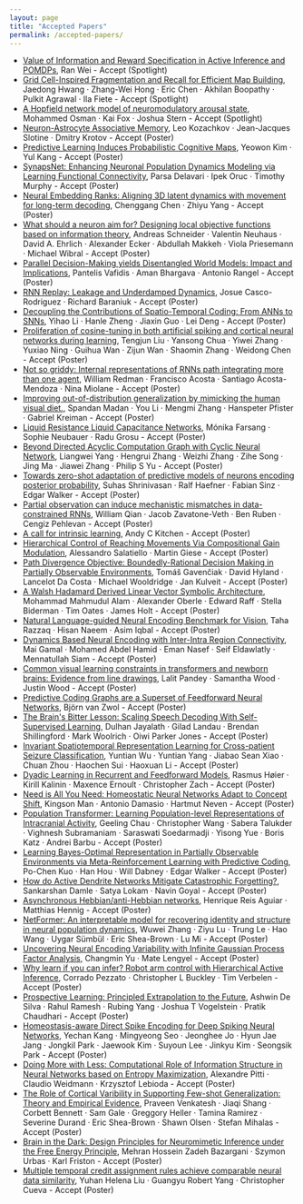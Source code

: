 ```yaml
---
layout: page
title: "Accepted Papers"
permalink: /accepted-papers/
---
```



<!-- # Accepted Papers -->

<!-- #We are pleased to announce the list of accepted papers for the NeuroAI Workshop. Congratulations to all the authors! -->

- [Value of Information and Reward Specification in Active Inference and POMDPs](https://openreview.net/forum?id=ZyQvVHlRLD), Ran Wei - Accept (Spotlight)
- [Grid Cell-Inspired Fragmentation and Recall for Efficient Map Building](https://openreview.net/forum?id=bmUUynN7Rm), Jaedong Hwang · Zhang-Wei Hong · Eric Chen · Akhilan Boopathy · Pulkit Agrawal · Ila Fiete - Accept (Spotlight)
- [A Hopfield network model of neuromodulatory arousal state](https://openreview.net/forum?id=sMhh9O7erA), Mohammed Osman · Kai Fox · Joshua Stern - Accept (Spotlight)
- [Neuron-Astrocyte Associative Memory](https://openreview.net/forum?id=h1pL7JiKsA), Leo Kozachkov · Jean-Jacques Slotine · Dmitry Krotov - Accept (Poster)
- [Predictive Learning Induces Probabilistic Cognitive Maps](https://openreview.net/forum?id=O9bbw7BLmP), Yeowon Kim · Yul Kang - Accept (Poster)
- [SynapsNet: Enhancing Neuronal Population Dynamics Modeling via Learning Functional Connectivity](https://openreview.net/forum?id=DQTWA7Zn8w), Parsa Delavari · Ipek Oruc · Timothy Murphy - Accept (Poster)
- [Neural Embedding Ranks: Aligning 3D latent dynamics with movement for long-term decoding](https://openreview.net/forum?id=bhEbz31fRG), Chenggang Chen · Zhiyu Yang - Accept (Poster)
- [What should a neuron aim for? Designing local objective functions based on information theory](https://openreview.net/forum?id=Bs7056BKVf), Andreas Schneider · Valentin Neuhaus · David A. Ehrlich · Alexander Ecker · Abdullah Makkeh · Viola Priesemann · Michael Wibral - Accept (Poster)
- [Parallel Decision-Making yields Disentangled World Models: Impact and Implications](https://openreview.net/forum?id=LWPoA68TFT), Pantelis Vafidis · Aman Bhargava · Antonio Rangel - Accept (Poster)
- [RNN Replay: Leakage and Underdamped Dynamics](https://openreview.net/forum?id=Oe3aBqmaQp), Josue Casco-Rodriguez · Richard Baraniuk - Accept (Poster)
- [Decoupling the Contributions of Spatio-Temporal Coding: From ANNs to SNNs](https://openreview.net/forum?id=uzFLOMJPH4), Yihao Li · Hanle Zheng · Jiaxin Guo · Lei Deng - Accept (Poster)
- [Proliferation of cosine-tuning in both artificial spiking and cortical neural networks during learning](https://openreview.net/forum?id=TYk2ygbsqp), Tengjun Liu · Yansong Chua · Yiwei Zhang · Yuxiao Ning · Guihua Wan · Zijun Wan · Shaomin Zhang · Weidong Chen - Accept (Poster)
- [Not so griddy: Internal representations of RNNs path integrating more than one agent](https://openreview.net/forum?id=HX0e4xDsg9), William Redman · Francisco Acosta · Santiago Acosta-Mendoza · Nina Miolane - Accept (Poster)
- [Improving out-of-distribution generalization by mimicking the human visual diet.](https://openreview.net/forum?id=RvhkdGwQ19), Spandan Madan · You Li · Mengmi Zhang · Hanspeter Pfister · Gabriel Kreiman - Accept (Poster)
- [Liquid Resistance Liquid Capacitance Networks](https://openreview.net/forum?id=DzCxA1iovy), Mónika Farsang · Sophie Neubauer · Radu Grosu - Accept (Poster)
- [Beyond Directed Acyclic Computation Graph with Cyclic Neural Network](https://openreview.net/forum?id=YSJW2qNTlk), Liangwei Yang · Hengrui Zhang · Weizhi Zhang · Zihe Song · Jing Ma · Jiawei Zhang · Philip S Yu - Accept (Poster)
- [Towards zero-shot adaptation of predictive models of neurons encoding posterior probability](https://openreview.net/forum?id=9duWgO4HuQ), Suhas Shrinivasan · Ralf Haefner · Fabian Sinz · Edgar Walker - Accept (Poster)
- [Partial observation can induce mechanistic mismatches in data-constrained RNNs](https://openreview.net/forum?id=sNPrj9y70u), William Qian · Jacob Zavatone-Veth · Ben Ruben · Cengiz Pehlevan - Accept (Poster)
- [A call for intrinsic learning](https://openreview.net/forum?id=SimFKxPelz), Andy C Kitchen - Accept (Poster)
- [Hierarchical Control of Reaching Movements Via Compositional Gain Modulation](https://openreview.net/forum?id=X3be6c7LYG), Alessandro Salatiello · Martin Giese - Accept (Poster)
- [Path Divergence Objective: Boundedly-Rational Decision Making in Partially Observable Environments](https://openreview.net/forum?id=4dc15FtIaD), Tomáš Gavenčiak · David Hyland · Lancelot Da Costa · Michael Wooldridge · Jan Kulveit - Accept (Poster)
- [A Walsh Hadamard Derived Linear Vector Symbolic Architecture](https://openreview.net/forum?id=8PUy9xVjby), Mohammad Mahmudul Alam · Alexander Oberle · Edward Raff · Stella Biderman · Tim Oates · James Holt - Accept (Poster)
- [Natural Language-guided Neural Encoding Benchmark for Vision](https://openreview.net/forum?id=sGLqjAVep4), Taha Razzaq · Hisan Naeem · Asim Iqbal - Accept (Poster)
- [Dynamics Based Neural Encoding with Inter-Intra Region Connectivity](https://openreview.net/forum?id=LG2qgcQ5T5), Mai Gamal · Mohamed Abdel Hamid · Eman Nasef · Seif Eldawlatly · Mennatullah Siam - Accept (Poster)
- [Common visual learning constraints in transformers and newborn brains: Evidence from line drawings](https://openreview.net/forum?id=vHqwunHvRN), Lalit Pandey · Samantha Wood · Justin Wood - Accept (Poster)
- [Predictive Coding Graphs are a Superset of Feedforward Neural Networks](https://openreview.net/forum?id=J36z3R0sNq), Björn van Zwol - Accept (Poster)
- [The Brain's Bitter Lesson: Scaling Speech Decoding With Self-Supervised Learning](https://openreview.net/forum?id=difYimVjC9), Dulhan Jayalath · Gilad Landau · Brendan Shillingford · Mark Woolrich · Oiwi Parker Jones - Accept (Poster)
- [Invariant Spatiotemporal Representation Learning for Cross-patient Seizure Classification](https://openreview.net/forum?id=Ex6wAivo7G), Yuntian Wu · Yuntian Yang · Jiabao Sean Xiao · Chuan Zhou · Haochen Sui · Haoxuan Li - Accept (Poster)
- [Dyadic Learning in Recurrent and Feedforward Models](https://openreview.net/forum?id=kTiaRgZ3gt), Rasmus Høier · Kirill Kalinin · Maxence Ernoult · Christopher Zach - Accept (Poster)
- [Need is All You Need: Homeostatic Neural Networks Adapt to Concept Shift](https://openreview.net/forum?id=ryVUkFPfdF), Kingson Man · Antonio Damasio · Hartmut Neven - Accept (Poster)
- [Population Transformer: Learning Population-level Representations of Intracranial Activity](https://openreview.net/forum?id=hVYGABOWY1), Geeling Chau · Christopher Wang · Sabera Talukder · Vighnesh Subramaniam · Saraswati Soedarmadji · Yisong Yue · Boris Katz · Andrei Barbu - Accept (Poster)
- [Learning Bayes-Optimal Representation in Partially Observable Environments via Meta-Reinforcement Learning with Predictive Coding](https://openreview.net/forum?id=rtwbxaEtvd), Po-Chen Kuo · Han Hou · Will Dabney · Edgar Walker - Accept (Poster)
- [How do Active Dendrite Networks Mitigate Catastrophic Forgetting?](https://openreview.net/forum?id=NoMgGHzJEG), Sankarshan Damle · Satya Lokam · Navin Goyal  - Accept (Poster)
- [Asynchronous Hebbian/anti-Hebbian networks](https://openreview.net/forum?id=xxdUVzOPWe), Henrique Reis Aguiar · Matthias Hennig - Accept (Poster)
- [NetFormer: An interpretable model for recovering identity and structure in neural population dynamics](https://openreview.net/forum?id=YqRy8LlCwt), Wuwei Zhang · Ziyu Lu · Trung Le · Hao Wang · Uygar Sümbül · Eric Shea-Brown · Lu Mi - Accept (Poster)
- [Uncovering Neural Encoding Variability with Infinite Gaussian Process Factor Analysis](https://openreview.net/forum?id=RUkMMpiSbM), Changmin Yu · Mate Lengyel - Accept (Poster)
- [Why learn if you can infer? Robot arm control with Hierarchical Active Inference](https://openreview.net/forum?id=VOUzuCeNVi), Corrado Pezzato · Christopher L Buckley · Tim Verbelen - Accept (Poster)
- [Prospective Learning:  Principled Extrapolation to the Future](https://openreview.net/forum?id=Jv3is7S152), Ashwin De Silva · Rahul Ramesh · Rubing Yang · Joshua T Vogelstein · Pratik Chaudhari - Accept (Poster)
- [Homeostasis-aware Direct Spike Encoding for Deep Spiking Neural Networks](https://openreview.net/forum?id=Uvsa7vFWcT), Yechan Kang · Mingyeong Seo · Jeonghee Jo · Hyun Jae Jang · Jongkil Park · Jaewook Kim · Suyoun Lee · Jinkyu Kim · Seongsik Park - Accept (Poster)
- [Doing More with Less: Computational Role of Information Structure in Neural Networks based on Entropy Maximization](https://openreview.net/forum?id=hUUa9Jpwk0), Alexandre Pitti · Claudio Weidmann · Krzysztof Lebioda - Accept (Poster)
- [The Role of Cortical Varibility in Supporting Few-shot Generalization: Theory and Empirical Evidence](https://openreview.net/forum?id=2FWkTBtSWJ), Praveen Venkatesh · Jiaqi Shang · Corbett Bennett · Sam Gale · Greggory Heller · Tamina Ramirez · Severine Durand · Eric Shea-Brown · Shawn Olsen · Stefan Mihalas - Accept (Poster)
- [Brain in the Dark: Design Principles for Neuromimetic Inference under the Free Energy Principle](https://openreview.net/forum?id=noN17FcjMB), Mehran Hossein Zadeh Bazargani · Szymon Urbas · Karl Friston - Accept (Poster)
- [Multiple temporal credit assignment rules achieve comparable neural data similarity](https://openreview.net/forum?id=kEKkagB98d), Yuhan Helena Liu · Guangyu Robert Yang · Christopher Cueva - Accept (Poster)

